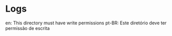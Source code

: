 # Logs

en: This directory must have write permissions
pt-BR: Este diretório deve ter permissão de escrita
